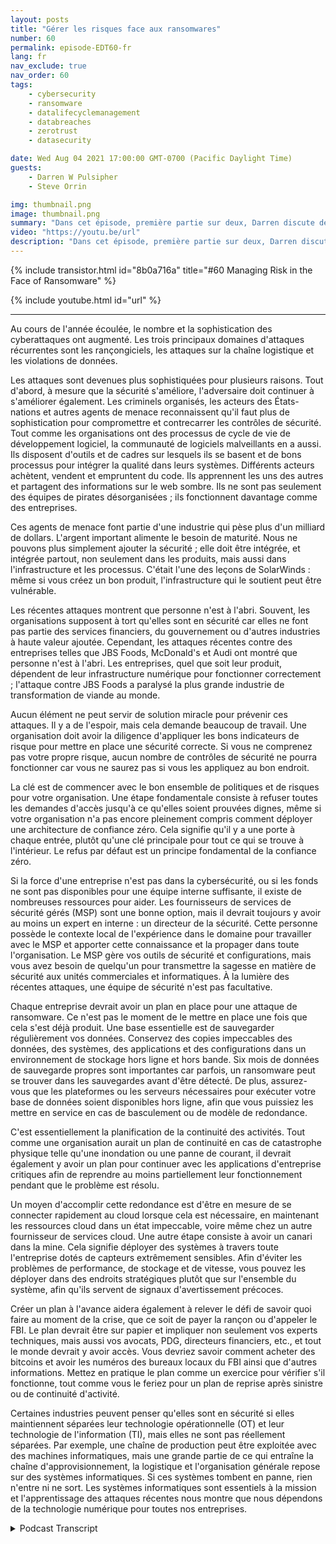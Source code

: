 ```yaml
---
layout: posts
title: "Gérer les risques face aux ransomwares"
number: 60
permalink: episode-EDT60-fr
lang: fr
nav_exclude: true
nav_order: 60
tags:
    - cybersecurity
    - ransomware
    - datalifecyclemanagement
    - databreaches
    - zerotrust
    - datasecurity

date: Wed Aug 04 2021 17:00:00 GMT-0700 (Pacific Daylight Time)
guests:
    - Darren W Pulsipher
    - Steve Orrin

img: thumbnail.png
image: thumbnail.png
summary: "Dans cet épisode, première partie sur deux, Darren discute des tendances en matière de sécurité avec Steve Orrin, invité régulier et CTO d'Intel, Fédéral. Au cours de l'année écoulée, on a constaté une augmentation du nombre et de la sophistication des cyberattaques. Les trois domaines clés des attaques récurrentes sont les rançongiciels, les attaques de la chaîne logistique et les violations de données."
video: "https://youtu.be/url"
description: "Dans cet épisode, première partie sur deux, Darren discute des tendances en matière de sécurité avec Steve Orrin, invité régulier et CTO d'Intel, Fédéral. Au cours de l'année écoulée, on a constaté une augmentation du nombre et de la sophistication des cyberattaques. Les trois domaines clés des attaques récurrentes sont les rançongiciels, les attaques de la chaîne logistique et les violations de données."
---
```


<div>
{% include transistor.html id="8b0a716a" title="#60 Managing Risk in the Face of Ransomware" %}

{% include youtube.html id="url" %}
</div>

---

Au cours de l'année écoulée, le nombre et la sophistication des cyberattaques ont augmenté. Les trois principaux domaines d'attaques récurrentes sont les rançongiciels, les attaques sur la chaîne logistique et les violations de données.

Les attaques sont devenues plus sophistiquées pour plusieurs raisons. Tout d'abord, à mesure que la sécurité s'améliore, l'adversaire doit continuer à s'améliorer également. Les criminels organisés, les acteurs des États-nations et autres agents de menace reconnaissent qu'il faut plus de sophistication pour compromettre et contrecarrer les contrôles de sécurité. Tout comme les organisations ont des processus de cycle de vie de développement logiciel, la communauté de logiciels malveillants en a aussi. Ils disposent d'outils et de cadres sur lesquels ils se basent et de bons processus pour intégrer la qualité dans leurs systèmes. Différents acteurs achètent, vendent et empruntent du code. Ils apprennent les uns des autres et partagent des informations sur le web sombre. Ils ne sont pas seulement des équipes de pirates désorganisées ; ils fonctionnent davantage comme des entreprises.

Ces agents de menace font partie d'une industrie qui pèse plus d'un milliard de dollars. L'argent important alimente le besoin de maturité. Nous ne pouvons plus simplement ajouter la sécurité ; elle doit être intégrée, et intégrée partout, non seulement dans les produits, mais aussi dans l'infrastructure et les processus. C'était l'une des leçons de SolarWinds : même si vous créez un bon produit, l'infrastructure qui le soutient peut être vulnérable.

Les récentes attaques montrent que personne n'est à l'abri. Souvent, les organisations supposent à tort qu'elles sont en sécurité car elles ne font pas partie des services financiers, du gouvernement ou d'autres industries à haute valeur ajoutée. Cependant, les attaques récentes contre des entreprises telles que JBS Foods, McDonald's et Audi ont montré que personne n'est à l'abri. Les entreprises, quel que soit leur produit, dépendent de leur infrastructure numérique pour fonctionner correctement ; l'attaque contre JBS Foods a paralysé la plus grande industrie de transformation de viande au monde.

Aucun élément ne peut servir de solution miracle pour prévenir ces attaques. Il y a de l'espoir, mais cela demande beaucoup de travail. Une organisation doit avoir la diligence d'appliquer les bons indicateurs de risque pour mettre en place une sécurité correcte. Si vous ne comprenez pas votre propre risque, aucun nombre de contrôles de sécurité ne pourra fonctionner car vous ne saurez pas si vous les appliquez au bon endroit.

La clé est de commencer avec le bon ensemble de politiques et de risques pour votre organisation. Une étape fondamentale consiste à refuser toutes les demandes d'accès jusqu'à ce qu'elles soient prouvées dignes, même si votre organisation n'a pas encore pleinement compris comment déployer une architecture de confiance zéro. Cela signifie qu'il y a une porte à chaque entrée, plutôt qu'une clé principale pour tout ce qui se trouve à l'intérieur. Le refus par défaut est un principe fondamental de la confiance zéro.

Si la force d'une entreprise n'est pas dans la cybersécurité, ou si les fonds ne sont pas disponibles pour une équipe interne suffisante, il existe de nombreuses ressources pour aider. Les fournisseurs de services de sécurité gérés (MSP) sont une bonne option, mais il devrait toujours y avoir au moins un expert en interne : un directeur de la sécurité. Cette personne possède le contexte local de l'expérience dans le domaine pour travailler avec le MSP et apporter cette connaissance et la propager dans toute l'organisation. Le MSP gère vos outils de sécurité et configurations, mais vous avez besoin de quelqu'un pour transmettre la sagesse en matière de sécurité aux unités commerciales et informatiques. À la lumière des récentes attaques, une équipe de sécurité n'est pas facultative.

Chaque entreprise devrait avoir un plan en place pour une attaque de ransomware. Ce n'est pas le moment de le mettre en place une fois que cela s'est déjà produit. Une base essentielle est de sauvegarder régulièrement vos données. Conservez des copies impeccables des données, des systèmes, des applications et des configurations dans un environnement de stockage hors ligne et hors bande. Six mois de données de sauvegarde propres sont importantes car parfois, un ransomware peut se trouver dans les sauvegardes avant d'être détecté. De plus, assurez-vous que les plateformes ou les serveurs nécessaires pour exécuter votre base de données soient disponibles hors ligne, afin que vous puissiez les mettre en service en cas de basculement ou de modèle de redondance.

C'est essentiellement la planification de la continuité des activités. Tout comme une organisation aurait un plan de continuité en cas de catastrophe physique telle qu'une inondation ou une panne de courant, il devrait également y avoir un plan pour continuer avec les applications d'entreprise critiques afin de reprendre au moins partiellement leur fonctionnement pendant que le problème est résolu.

Un moyen d'accomplir cette redondance est d'être en mesure de se connecter rapidement au cloud lorsque cela est nécessaire, en maintenant les ressources cloud dans un état impeccable, voire même chez un autre fournisseur de services cloud. Une autre étape consiste à avoir un canari dans la mine. Cela signifie déployer des systèmes à travers toute l'entreprise dotés de capteurs extrêmement sensibles. Afin d'éviter les problèmes de performance, de stockage et de vitesse, vous pouvez les déployer dans des endroits stratégiques plutôt que sur l'ensemble du système, afin qu'ils servent de signaux d'avertissement précoces.

Créer un plan à l'avance aidera également à relever le défi de savoir quoi faire au moment de la crise, que ce soit de payer la rançon ou d'appeler le FBI. Le plan devrait être sur papier et impliquer non seulement vos experts techniques, mais aussi vos avocats, PDG, directeurs financiers, etc., et tout le monde devrait y avoir accès. Vous devriez savoir comment acheter des bitcoins et avoir les numéros des bureaux locaux du FBI ainsi que d'autres informations. Mettez en pratique le plan comme un exercice pour vérifier s'il fonctionne, tout comme vous le feriez pour un plan de reprise après sinistre ou de continuité d'activité.

Certaines industries peuvent penser qu'elles sont en sécurité si elles maintiennent séparées leur technologie opérationnelle (OT) et leur technologie de l'information (TI), mais elles ne sont pas réellement séparées. Par exemple, une chaîne de production peut être exploitée avec des machines informatiques, mais une grande partie de ce qui entraîne la chaîne d'approvisionnement, la logistique et l'organisation générale repose sur des systèmes informatiques. Si ces systèmes tombent en panne, rien n'entre ni ne sort. Les systèmes informatiques sont essentiels à la mission et l'apprentissage des attaques récentes nous montre que nous dépendons de la technologie numérique pour toutes nos entreprises.



<details>
<summary> Podcast Transcript </summary>

<p></p>

</details>
